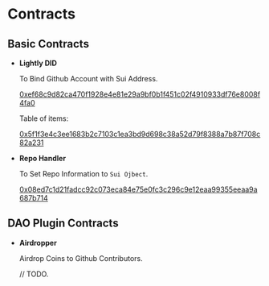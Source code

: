 # Contracts

## Basic Contracts

* **Lightly DID**

  To Bind Github Account with Sui Address.

  [0xef68c9d82ca470f1928e4e81e29a9bf0b1f451c02f4910933df76e8008f4fa0](https://explorer.sui.io/object/0xef68c9d82ca470f1928e4e81e29a9bf0b1f451c02f4910933df76e8008f4fa0?network=devnet)

  Table of items:

  [0x5f1f3e4c3ee1683b2c7103c1ea3bd9d698c38a52d79f8388a7b87f708c82a231](https://explorer.sui.io/object/0x5f1f3e4c3ee1683b2c7103c1ea3bd9d698c38a52d79f8388a7b87f708c82a231?network=devnet)

* **Repo Handler**

  To Set Repo Information to `Sui Ojbect`.

  [0x08ed7c1d21fadcc92c073eca84e75e0fc3c296c9e12eaa99355eeaa9a687b714](https://explorer.sui.io/object/0x08ed7c1d21fadcc92c073eca84e75e0fc3c296c9e12eaa99355eeaa9a687b714?network=devnet)

## DAO Plugin Contracts

* **Airdropper**

  Airdrop Coins to Github Contributors.

  // TODO.